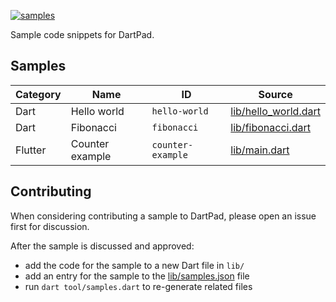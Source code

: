 [![samples](https://github.com/dart-lang/dart-pad/actions/workflows/samples.yml/badge.svg)](https://github.com/dart-lang/dart-pad/actions/workflows/samples.yml)

Sample code snippets for DartPad.

## Samples

<!-- samples -->
| Category | Name | ID | Source |
| --- | --- | --- | --- |
| Dart | Hello world | `hello-world` | [lib/hello_world.dart](lib/hello_world.dart) |
| Dart | Fibonacci | `fibonacci` | [lib/fibonacci.dart](lib/fibonacci.dart) |
| Flutter | Counter example | `counter-example` | [lib/main.dart](lib/main.dart) |
<!-- samples -->

## Contributing

When considering contributing a sample to DartPad, please open an issue first
for discussion.

After the sample is discussed and approved:

- add the code for the sample to a new Dart file in `lib/`
- add an entry for the sample to the [lib/samples.json](lib/samples.json) file
- run `dart tool/samples.dart` to re-generate related files
